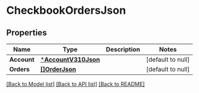 # CheckbookOrdersJson

## Properties
Name | Type | Description | Notes
------------ | ------------- | ------------- | -------------
**Account** | [***AccountV310Json**](AccountV310Json.md) |  | [default to null]
**Orders** | [**[]OrderJson**](OrderJson.md) |  | [default to null]

[[Back to Model list]](../README.md#documentation-for-models) [[Back to API list]](../README.md#documentation-for-api-endpoints) [[Back to README]](../README.md)


